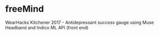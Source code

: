 # freeMind
WearHacks Kitchener 2017 - Antidepressant success gauge using Muse Headband and Indico ML API (front end)
